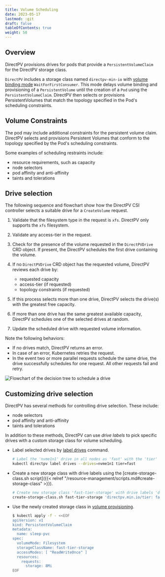 ```yaml
---
title: Volume Scheduling
date: 2023-05-17
lastmod: :git
draft: false
tableOfContents: true
weight: 50
---
```


## Overview

DirectPV provisions drives for pods that provide a `PersistentVolumeClaim` for the DirectPV storage class.

`DirectPV` includes a storage class named `directpv-min-io` with [volume binding mode](https://kubernetes.io/docs/concepts/storage/storage-classes/#volume-binding-mode) `WaitForFirstConsumer`.
This mode delays volume binding and provisioning of a `PersistentVolume` until the creation of a `Pod` using the `PersistentVolumeClaim`.
DirectPV then selects or provisions PersistentVolumes that match the topology specified in the Pod's scheduling constraints.

## Volume Constraints

The pod may include additional constraints for the persistent volume claim.
DirectPV selects and provisions Persistent Volumes that conform to the topology specified by the Pod's scheduling constraints. 

Some examples of scheduling restraints include:

- resource requirements, such as capacity
- node selectors
- pod affinity and anti-affinity
- taints and tolerations

## Drive selection

The following sequence and flowchart show how the DirectPV CSI controller selects a suitable drive for a `CreateVolume` request.

1. Validate that the filesystem type in the request is `xfs`.
   DirectPV only supports the `xfs` filesystem.
2. Validate any access-tier in the request.
3. Check for the presence of the volume requested in the `DirectPVDrive` CRD object. 
   If present, the DirectPV schedules the first drive containing the volume.
4. If no `DirectPVDrive` CRD object has the requested volume, DirectPV reviews each drive by:
 
   - requested capacity
   - access-tier (if requested)
   - topology constraints (if requested)
5. If this process selects more than one drive, DirectPV selects the drive(s) with the greatest free capacity.
6. If more than one drive has the same greatest available capacity, DirectPV schedules one of the selected drives at random.
7. Update the scheduled drive with requested volume information.

Note the following behaviors:

- If no drives match, DirectPV returns an error.
- In case of an error, Kubernetes retries the request.
- In the event two or more parallel requests schedule the same drive, the drive successfully schedules for one request. 
  All other requests fail and retry.

![Flowchart of the decision tree to schedule a drive](../scheduled-diagram.png)

## Customizing drive selection

DirectPV has several methods for controlling drive selection.
These include:

- node selectors
- pod affinity and anti-affinity
- taints and tolerations
  
In addition to these methods, DirectPV can use _drive labels_ to pick specific drives with a custom storage class for volume scheduling. 

* Label selected drives by [label drives](./command-reference.md#drives-command-1) command.

  ```sh
  # Label the 'nvme1n1' drive in all nodes as 'fast' with the 'tier' key.
  kubectl directpv label drives --drives=nvme1n1 tier=fast
  ```

* Create a new storage class with drive labels using the [create-storage-class.sh script]({{< relref "/resource-management/scripts.md#create-storage-class" >}}).

  ```sh
  # Create new storage class 'fast-tier-storage' with drive labels 'directpv.min.io/tier: fast'
  create-storage-class.sh fast-tier-storage 'directpv.min.io/tier: fast'
  ```

* Use the newly created storage class in [volume provisioning](./volume-provisioning.md). 
 
  ```sh
  $ kubectl apply -f - <<EOF
  apiVersion: v1
  kind: PersistentVolumeClaim
  metadata:
    name: sleep-pvc
  spec:
    volumeMode: Filesystem
    storageClassName: fast-tier-storage
    accessModes: [ "ReadWriteOnce" ]
    resources:
      requests:
        storage: 8Mi
  EOF
  ```